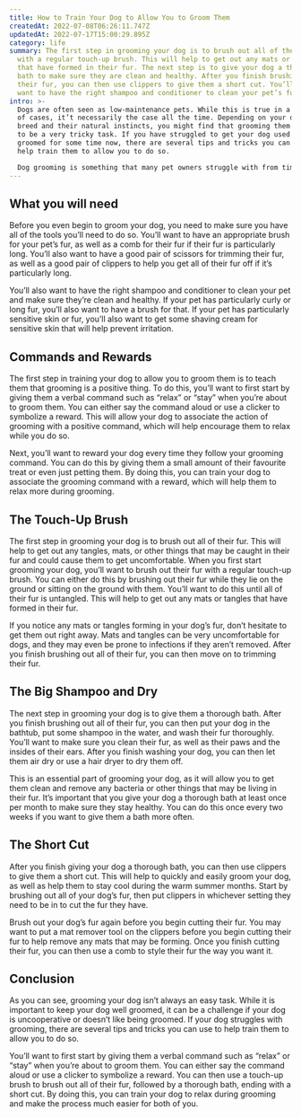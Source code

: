 ```yaml
---
title: How to Train Your Dog to Allow You to Groom Them
createdAt: 2022-07-08T06:26:11.747Z
updatedAt: 2022-07-17T15:00:29.895Z
category: life
summary: The first step in grooming your dog is to brush out all of their fur
  with a regular touch-up brush. This will help to get out any mats or tangles
  that have formed in their fur. The next step is to give your dog a thorough
  bath to make sure they are clean and healthy. After you finish brushing out
  their fur, you can then use clippers to give them a short cut. You’ll also
  want to have the right shampoo and conditioner to clean your pet’s fur.
intro: >-
  Dogs are often seen as low-maintenance pets. While this is true in a lot
  of cases, it’t necessarily the case all the time. Depending on your dog’s
  breed and their natural instincts, you might find that grooming them can prove
  to be a very tricky task. If you have struggled to get your dog used to being
  groomed for some time now, there are several tips and tricks you can use to
  help train them to allow you to do so. 

  Dog grooming is something that many pet owners struggle with from time to time, especially if your pet has a specific type of fur that doesn’t grow too much like long hair or curly hair. It’s natural for dogs to dislike having their hair caught in things like bushes or trees while they hunt or run around outside; however, it can also be difficult when trying to keep their hair short and tidy at home.
---
```


## What you will need

Before you even begin to groom your dog, you need to make sure you have all of the tools you’ll need to do so. You’ll want to have an appropriate brush for your pet’s fur, as well as a comb for their fur if their fur is particularly long. You’ll also want to have a good pair of scissors for trimming their fur, as well as a good pair of clippers to help you get all of their fur off if it’s particularly long.

You’ll also want to have the right shampoo and conditioner to clean your pet and make sure they’re clean and healthy. If your pet has particularly curly or long fur, you’ll also want to have a brush for that. If your pet has particularly sensitive skin or fur, you’ll also want to get some shaving cream for sensitive skin that will help prevent irritation.

## Commands and Rewards

The first step in training your dog to allow you to groom them is to teach them that grooming is a positive thing. To do this, you’ll want to first start by giving them a verbal command such as “relax” or “stay” when you’re about to groom them. You can either say the command aloud or use a clicker to symbolize a reward. This will allow your dog to associate the action of grooming with a positive command, which will help encourage them to relax while you do so.

Next, you’ll want to reward your dog every time they follow your grooming command. You can do this by giving them a small amount of their favourite treat or even just petting them. By doing this, you can train your dog to associate the grooming command with a reward, which will help them to relax more during grooming.

## The Touch-Up Brush

The first step in grooming your dog is to brush out all of their fur. This will help to get out any tangles, mats, or other things that may be caught in their fur and could cause them to get uncomfortable. When you first start grooming your dog, you’ll want to brush out their fur with a regular touch-up brush. You can either do this by brushing out their fur while they lie on the ground or sitting on the ground with them. You’ll want to do this until all of their fur is untangled. This will help to get out any mats or tangles that have formed in their fur.

If you notice any mats or tangles forming in your dog’s fur, don’t hesitate to get them out right away. Mats and tangles can be very uncomfortable for dogs, and they may even be prone to infections if they aren’t removed. After you finish brushing out all of their fur, you can then move on to trimming their fur.

## The Big Shampoo and Dry

The next step in grooming your dog is to give them a thorough bath. After you finish brushing out all of their fur, you can then put your dog in the bathtub, put some shampoo in the water, and wash their fur thoroughly. You’ll want to make sure you clean their fur, as well as their paws and the insides of their ears. After you finish washing your dog, you can then let them air dry or use a hair dryer to dry them off.

This is an essential part of grooming your dog, as it will allow you to get them clean and remove any bacteria or other things that may be living in their fur. It’s important that you give your dog a thorough bath at least once per month to make sure they stay healthy. You can do this once every two weeks if you want to give them a bath more often.

## The Short Cut

After you finish giving your dog a thorough bath, you can then use clippers to give them a short cut. This will help to quickly and easily groom your dog, as well as help them to stay cool during the warm summer months. Start by brushing out all of your dog’s fur, then put clippers in whichever setting they need to be in to cut the fur they have.

Brush out your dog’s fur again before you begin cutting their fur. You may want to put a mat remover tool on the clippers before you begin cutting their fur to help remove any mats that may be forming. Once you finish cutting their fur, you can then use a comb to style their fur the way you want it.

## Conclusion

As you can see, grooming your dog isn’t always an easy task. While it is important to keep your dog well groomed, it can be a challenge if your dog is uncooperative or doesn’t like being groomed. If your dog struggles with grooming, there are several tips and tricks you can use to help train them to allow you to do so.

You’ll want to first start by giving them a verbal command such as “relax” or “stay” when you’re about to groom them. You can either say the command aloud or use a clicker to symbolize a reward. You can then use a touch-up brush to brush out all of their fur, followed by a thorough bath, ending with a short cut. By doing this, you can train your dog to relax during grooming and make the process much easier for both of you.
